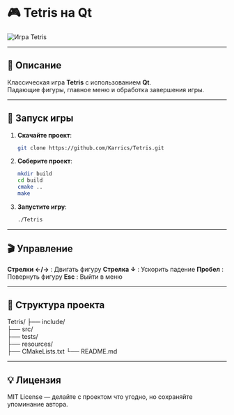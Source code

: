 # 🎮 Tetris на Qt

![Игра Tetris](https://avatars.mds.yandex.net/i?id=64a83fc24ddecbd524de22a0e08b54b1_l-4554202-images-thumbs&n=13)  

---

## 📌 Описание 

Классическая игра **Tetris** с использованием **Qt**.  
Падающие фигуры, главное меню и обработка завершения игры.

---

## 🚀 Запуск игры

1. **Скачайте проект**:
    ```bash
    git clone https://github.com/Karrics/Tetris.git

2. **Соберите проект**:
    ```bash
    mkdir build
    cd build
    cmake ..
    make

3. **Запустите игру**:
    ```bash
    ./Tetris

---

## 🎬 Управление

**Стрелки ←/→** : Двигать фигуру
**Стрелка ↓** : Ускорить падение
**Пробел** : Повернуть фигуру
**Esc** : Выйти в меню

---

## 📂 Структура проекта

Tetris/
├── include/       
├── src/           
├── tests/         
├── resources/     
├── CMakeLists.txt 
└── README.md      

---

## 💡 Лицензия

MIT License — делайте с проектом что угодно, но сохраняйте упоминание автора.